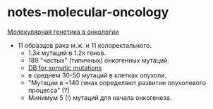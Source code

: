 # notes-molecular-oncology  
[Молекулярная генетика в онкологии](https://stepik.org/lesson/63076/step/2?unit=40200)  
* 11 образцов рака м.ж. и 11 колоректального.
  * 1.3к мутаций в 1.2к генов. 
  * 189 "частых" (типичных) онкогенных мутаций.
  * [DB for somatic mutations](https://cancer.sanger.ac.uk/cosmic)
  * в среднем 30-50 мутаций в клетках опухоли.
  * "Мутации в ~140 генах определяют развитие опухолевого процесса" (?)
  * Минимум 5 (!) мутаций для начала онкогенеза.
